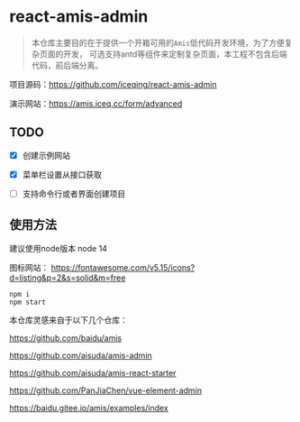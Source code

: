# react-amis-admin

> 本仓库主要目的在于提供一个开箱可用的`Amis`低代码开发环境，为了方便复杂页面的开发， 
> 可选支持antd等组件来定制复杂页面，本工程不包含后端代码，前后端分离。


项目源码：https://github.com/iceqing/react-amis-admin

演示网站：https://amis.iceq.cc/form/advanced




## TODO
- [x] 创建示例网站
- [x] 菜单栏设置从接口获取
- [ ] 支持命令行或者界面创建项目


## 使用方法
建议使用node版本 node 14


图标网站：
https://fontawesome.com/v5.15/icons?d=listing&p=2&s=solid&m=free

```
npm i
npm start
```

本仓库灵感来自于以下几个仓库：

https://github.com/baidu/amis

https://github.com/aisuda/amis-admin

https://github.com/aisuda/amis-react-starter

https://github.com/PanJiaChen/vue-element-admin

https://baidu.gitee.io/amis/examples/index